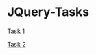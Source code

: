# JQuery-Tasks


[Task 1](https://ahmedfahmi0.github.io/JQuery-Tasks/Lab1/Task1/Task1.html)

[Task 2](https://ahmedfahmi0.github.io/JQuery-Tasks/Lab1/Task2/Task2.html)
